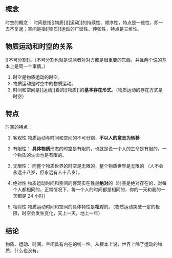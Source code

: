 ## 概念
时空的概念： 时间是指[[物质]][[运动]]的持续性、顺序性，特点是一维性，即一去不复返；空间是指[[物质]]运动的广延性、伸张性，特点是三维性。

## 物质运动和时空的关系
[[不可分割]]。（不可分割也就是说两者对对方都是很重要的东西，并且两个说的基本上是同一个事情。）
1. 时空是物质运动的时空。
2. 物质运动是时空中的物质运动。
3. 时间和空间是[[运动]]着的[[物质]]的**基本存在形式**。（物质运动的存在方式是时空）

## 特点
时空的特点： 
1. 客观性
物质运动与时间和空间的不可分割，**不以人的意志为转移**

2. 有限性：
**具体物质**形态的时空是有限的，也就是说一个人的生命是有限的，一个物质的生命也是有限的。

3. 无限性：
而整个物质世界的时空是无限的，整个物质世界是无限的
（人不会永远十八岁，但永远有人十八岁）。

4. 绝对性
物质运动时间和空间的客观实在性是**绝对**的（时空是绝对存在的，对每个人都相同的，正常情况下，每一个人的时间都是相同的，你的一天和我的一天都是 24 小时）

5. 相对性
物质运动时间和空间的具体特性是**相对**的。（物质运动突破一定的极限，时空会发生变化，天上一天，地上一年）

## 结论
物质、运动、时间、空间具有内在的统一性。从根本上说，世界上除了运动的物质，什么也没有。

